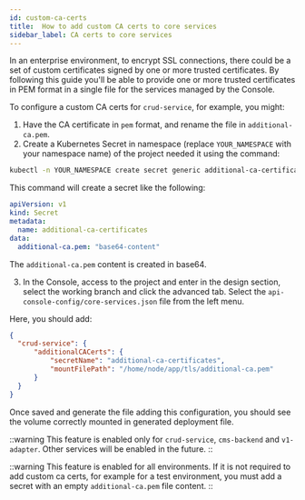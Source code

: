 ```yaml
---
id: custom-ca-certs
title:  How to add custom CA certs to core services
sidebar_label: CA certs to core services
---
```


In an enterprise environment, to encrypt SSL connections, there could be a set of custom certificates signed by one or more trusted certificates.
By following this guide you'll be able to provide one or more trusted certificates in PEM format in a single file for the services managed by the Console.

To configure a custom CA certs for `crud-service`, for example, you might:

1. Have the CA certificate in `pem` format, and rename the file in `additional-ca.pem`.
2. Create a Kubernetes Secret in namespace (replace `YOUR_NAMESPACE` with your namespace name) of the project needed it using the command:

```sh
kubectl -n YOUR_NAMESPACE create secret generic additional-ca-certificates --from-file=additional-ca.pem
```

This command will create a secret like the following:
```yml
apiVersion: v1
kind: Secret
metadata:
  name: additional-ca-certificates
data:
  additional-ca.pem: "base64-content"
```

The `additional-ca.pem` content is created in base64.

3. In the Console, access to the project and enter in the design section, select the working branch and click the advanced tab.
Select the `api-console-config/core-services.json` file from the left menu.

Here, you should add:

```json
{
  "crud-service": {
      "additionalCACerts": {
          "secretName": "additional-ca-certificates",
          "mountFilePath": "/home/node/app/tls/additional-ca.pem"
      }
  }
}
```
Once saved and generate the file adding this configuration, you should see the volume correctly mounted in generated deployment file.

::warning
This feature is enabled only for `crud-service`, `cms-backend` and `v1-adapter`. Other services will be enabled in the future.
::

::warning
This feature is enabled for all environments. If it is not required to add custom ca certs, for example for a test environment, you must add a secret with an empty `additional-ca.pem` file content.
::
